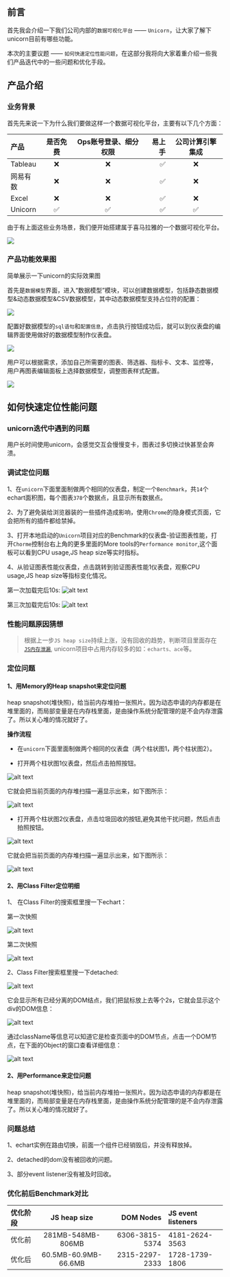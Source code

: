 ## 前言

首先我会介绍一下我们公司内部的`数据可视化平台` —— `Unicorn`，让大家了解下unicorn目前有哪些功能。

本次的主要议题 —— `如何快速定位性能问题`，在这部分我将向大家着重介绍一些我们产品迭代中的一些问题和优化手段。

## 产品介绍

### 业务背景
首先先来说一下为什么我们要做这样一个数据可视化平台，主要有以下几个方面：

| 产品 | 是否免费 | Ops账号登录、细分权限  | 易上手 | 公司计算引擎集成 |
| :--- |    :----:   |    :---: |     ---: |     :---: |
| Tableau |  ❌  |  ❌  |  ✅  |  ❌  |
| 网易有数 | ❌ | ❌ | ✅ |  ❌  |
| Excel | ❌ | ❌ | ✅ |  ❌  |
| Unicorn | ✅|  ✅ | ✅ |  ✅ |

由于有上面这些业务场景，我们便开始搭建属于喜马拉雅的一个数据可视化平台。

<img src="1.png">


### 产品功能效果图

简单展示一下unicorn的实际效果图

首先是`数据模型`界面，进入“数据模型”模块，可以创建数据模型，包括静态数据模型&动态数据模型&CSV数据模型，其中动态数据模型支持占位符的配置：

<img src="数据模型.png">

配置好数据模型的`sql语句`和`配置信息`，点击执行按钮成功后，就可以到仪表盘的编辑界面使用做好的数据模型制作仪表盘。

<img src="编辑页.png">

用户可以根据需求，添加自己所需要的图表、筛选器、指标卡、文本、监控等，
用户再图表编辑面板上选择数据模型，调整图表样式配置。

<img src="首页.png">


## 如何快速定位性能问题

### unicorn迭代中遇到的问题
用户长时间使用unicorn，会感觉交互会慢慢变卡，图表过多切换过快甚至会奔溃。

<!-- 2、数据模型页面加载和退出会卡顿3s以上 -->

### 调试定位问题

1、在`unicorn`下面里面制做两个相同的仪表盘，制定一个`Benchmark`，共`14`个echart面积图，每个图表`378`个数据点，且显示所有数据点。

2、为了避免装给浏览器装的一些插件造成影响，使用`Chrome`的隐身模式页面，它会把所有的插件都给禁掉。

3、打开本地启动的`Unicorn`项目对应的Benchmark的仪表盘-验证图表性能，打开`Chorme`控制台右上角的更多里面的More tools的`Performance monitor`,这个面板可以看到CPU usage,JS heap size等实时指标。

4、从验证图表性能仪表盘，点击跳转到验证图表性能1仪表盘，观察CPU usage,JS heap size等指标变化情况。

第一次加载完后10s:
![alt text](../unicorn/优化前第一次加载完.jpg "优化前第一次加载完")

第三次加载完后10s:
![alt text](../unicorn/优化前第三次加载完.jpg "优化前第一次加载完")

### 性能问题原因猜想

> 根据上一步`JS heap size`持续上涨，没有回收的趋势，判断项目里面存在[`JS内存泄漏`](http://www.ruanyifeng.com/blog/2017/04/memory-leak.html), unicorn项目中占用内存较多的如：`echarts、ace`等。

### 定位问题

#### 1、用Memory的Heap snapshot来定位问题

heap snapshot(堆快照)，给当前内存堆拍一张照片。因为动态申请的内存都是在堆里面的，而局部变量是在内存栈里面，是由操作系统分配管理的是不会内存泄露了。所以关心堆的情况就好了。

**操作流程**
- 在`unicorn`下面里面制做两个相同的仪表盘（两个柱状图1，两个柱状图2）。

- 打开两个柱状图1仪表盘，然后点击拍照按钮。

![alt text](../unicorn/shot.jpg "Take heap snapshot")

它就会把当前页面的内存堆扫描一遍显示出来，如下图所示：

![alt text](../unicorn/snapshot1.jpg "snapshot1")

- 打开两个柱状图2仪表盘，点击垃圾回收的按钮,避免其他干扰问题，然后点击拍照按钮。

![alt text](../unicorn/垃圾回收.jpg "垃圾回收")

它就会把当前页面的内存堆扫描一遍显示出来，如下图所示：

![alt text](../unicorn/snapshot2.jpg "snapshot2")

#### 2、用Class Filter定位明细

1、 在Class Filter的搜索框里搜一下echart：

第一次快照

![alt text](../unicorn/echartShot1.jpg "echartShot1")

第二次快照

![alt text](../unicorn/echartShot2.jpg "echartShot2")

2、Class Filter搜索框里搜一下detached:


![alt text](../unicorn2/img1.jpg "detached")

它会显示所有已经分离的DOM结点，我们把鼠标放上去等个2s，它就会显示这个div的DOM信息：

![alt text](../unicorn2/img2.jpg "detail")

通过className等信息可以知道它是检查页面中的DOM节点，点击一个DOM节点，在下面的Object的窗口查看详细信息：

![alt text](../unicorn2/img3.jpg "detail")


#### 2、用Performance来定位问题

heap snapshot(堆快照)，给当前内存堆拍一张照片。因为动态申请的内存都是在堆里面的，而局部变量是在内存栈里面，是由操作系统分配管理的是不会内存泄露了。所以关心堆的情况就好了。

### 问题总结

1、echart实例在路由切换，前面一个组件已经销毁后，并没有释放掉。

2、detached的dom没有被回收的问题。

3、部分event listener没有被及时回收。


### 优化前后Benchmark对比
| 优化阶段 | JS heap size | DOM Nodes | JS event listeners |
| :---         | :---:    | ---:          | :-----------  |
| 优化前      | 281MB-548MB-806MB   | 6306-3815-5374       | 4181-2624-3563          |
| 优化后      | 60.5MB-60.9MB-66.6MB   | 2315-2297-2333     | 1728-1739-1806   |
